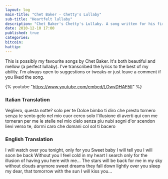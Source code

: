 ```yaml
---
layout: log
main-title: "Chet Baker - Chetty's Lullaby"
sub-title: "Heartfelt lullaby"
description: "Chet Baker's Chetty's Lullaby. A song written for his first child"
date: 2010-12-10 17:00
published: true
categories: 
bitcoin: 
hattip: 
---
```


This is possibly my favourite songs by Chet Baker. It's both beautiful and mellow (a perfect lullaby). I've transcribed the lyrics to the best of my ability. I'm always open to suggestions or tweaks or just leave a comment if you liked the song.<!--more-->

{% youtube "https://www.youtube.com/embed/LOwvDHAF5II" %}

<div class="lyricbox">
	<div class="col1" lang="it">
		<h3>Italian Translation</h3>
		Vegliero, questa notte? solo per te
		Dolce bimbo ti diro che presto tornero
		senza te
		sento gelo nel mio cuor
		cerco solo l'illusione
		di averti qui con me
		torneran per me le stelle
		nel mio cielo senza piu nubi
		sogni d'or
		scendon lievi verso te,
		dormi caro che domani
		col sol ti bacero
	</div>
	<div class="col2">
		<h3>English Translation</h3>
		I will watch over you tonight, only for you
		Sweet baby I will tell you I will soon be back
		Without you
		I feel cold in my heart
		I search only for the illusion
		of having you here with me...
		The stars will be back for me
		in my sky without clouds anymore
		sweet dreams
		they fall down lightly over you
		sleep my dear, that tomorrow
		with the sun I will kiss you...
	</div>
</div>